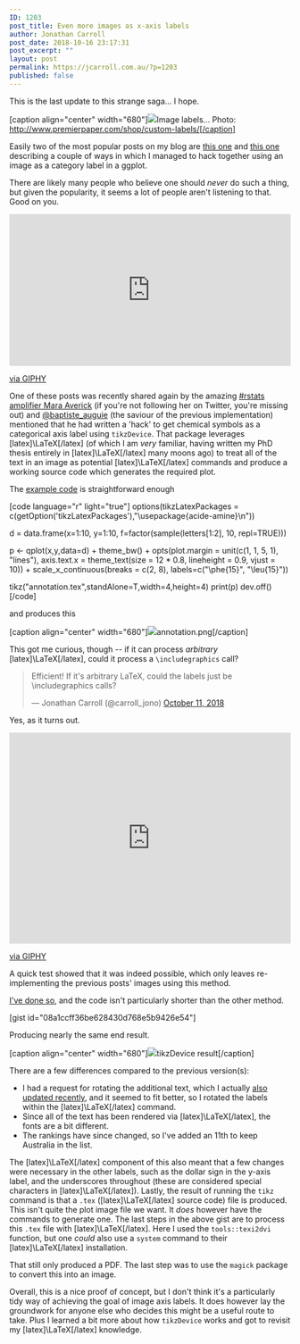 ```yaml
---
ID: 1203
post_title: Even more images as x-axis labels
author: Jonathan Carroll
post_date: 2018-10-16 23:17:31
post_excerpt: ""
layout: post
permalink: https://jcarroll.com.au/?p=1203
published: false
---
```

This is the last update to this strange saga... I hope.

[caption align="center" width="680"]<img src="https://jcarroll.com.au/wp-content/uploads/2018/10/labels.jpg" />Image labels... Photo: http://www.premierpaper.com/shop/custom-labels/[/caption]

<!--more-->

Easily two of the most popular posts on my blog are <a href="https://jcarroll.com.au/2016/06/02/images-as-x-axis-labels/">this one</a> and <a href="https://jcarroll.com.au/2016/06/03/images-as-x-axis-labels-updated/">this one</a> describing a couple of ways in which I managed to hack together using an image as a category label in a ggplot. 

There are likely many people who believe one should <em>never</em> do such a thing, but given the popularity, it seems a lot of people aren't listening to that. Good on you.

<div style="width:100%;height:0;padding-bottom:54%;position:relative;"><iframe src="https://giphy.com/embed/bqalUGFYfyHzW" width="100%" height="100%" style="position:absolute" frameBorder="0" class="giphy-embed" allowFullScreen></iframe></div><p><a href="https://giphy.com/gifs/good-hang-breastfeeding-bqalUGFYfyHzW">via GIPHY</a></p>

One of these posts was recently shared again by the amazing <a href="https://twitter.com/dataandme">#rstats amplifier Mara Averick</a> (if you're not following her on Twitter, you're missing out) and <a href="https://twitter.com/baptiste_auguie">@baptiste_auguie</a> (the saviour of the previous implementation) mentioned that he had written a 'hack' to get chemical symbols as a categorical axis label using <code>tikzDevice</code>. That package leverages [latex]\LaTeX[/latex] (of which I am <i>very</i> familiar, having written my PhD thesis entirely in [latex]\LaTeX[/latex] many moons ago) to treat all of the text in an image as potential [latex]\LaTeX[/latex] commands and produce a working source code which generates the required plot.

The <a href="https://groups.google.com/forum/#!topic/ggplot2/OPhpWtVcwtY">example code</a> is straightforward enough

[code language="r" light="true"]
options(tikzLatexPackages = 
c(getOption('tikzLatexPackages'),&quot;\\usepackage{acide-amine}\n&quot;)) 

d = data.frame(x=1:10, y=1:10, f=factor(sample(letters[1:2], 10, repl=TRUE))) 

p &lt;- qplot(x,y,data=d) + theme_bw() + 
  opts(plot.margin = unit(c(1, 1, 5, 1), &quot;lines&quot;), 
       axis.text.x = theme_text(size = 12 * 
        0.8, lineheight = 0.9, vjust = 10)) + 
  scale_x_continuous(breaks = c(2, 8), labels=c(&quot;\\phe{15}&quot;, &quot;\\leu{15}&quot;)) 

tikz(&quot;annotation.tex&quot;,standAlone=T,width=4,height=4) 
print(p) 
dev.off() 
[/code]

and produces this

[caption align="center" width="680"]<img src="https://jcarroll.com.au/wp-content/uploads/2018/10/annotation.png" />annotation.png[/caption]

This got me curious, though -- if it can process <i>arbitrary</i> [latex]\LaTeX[/latex], could it process a <code>\\includegraphics</code> call?

<blockquote class="twitter-tweet" data-lang="en"><p lang="en" dir="ltr">Efficient! If it&#39;s arbitrary LaTeX, could the labels just be \includegraphics calls?</p>&mdash; Jonathan Carroll (@carroll_jono) <a href="https://twitter.com/carroll_jono/status/1050535371241476096?ref_src=twsrc%5Etfw">October 11, 2018</a></blockquote>
<script async src="https://platform.twitter.com/widgets.js" charset="utf-8"></script>

Yes, as it turns out. 

<div style="width:100%;height:0;padding-bottom:75%;position:relative;"><iframe src="https://giphy.com/embed/XreQmk7ETCak0" width="100%" height="100%" style="position:absolute" frameBorder="0" class="giphy-embed" allowFullScreen></iframe></div><p><a href="https://giphy.com/gifs/retro-thumbs-up-XreQmk7ETCak0">via GIPHY</a></p>

A quick test showed that it was indeed possible, which only leaves re-implementing the previous posts' images using this method.

<a href="https://gist.github.com/jonocarroll/08a1ccff36be628430d768e5b9426e54">I've done so</a>, and the code isn't particularly shorter than the other method.

[gist id="08a1ccff36be628430d768e5b9426e54"]

Producing nearly the same end result.

[caption  align="center" width="680"]<img src="https://jcarroll.com.au/wp-content/uploads/2018/10/xaxis.png" />tikzDevice result[/caption]

There are a few differences compared to the previous version(s):

 - I had a request for rotating the additional text, which I actually <a href="https://gist.github.com/jonocarroll/2f9490f1f5e7c82ef8b791a4b91fc9ca#file-images_as_xaxis_labels_updated-r">also updated recently</a>, and it seemed to fit better, so I rotated the labels within the [latex]\LaTeX[/latex] command.
 - Since all of the text has been rendered via [latex]\LaTeX[/latex], the fonts are a bit different.
 - The rankings have since changed, so I've added an 11th to keep Australia in the list.

The [latex]\LaTeX[/latex] component of this also meant that a few changes were necessary in the other labels, such as the dollar sign in the y-axis label, and the underscores throughout (these are considered special characters in [latex]\LaTeX[/latex]). Lastly, the result of running the <code>tikz</code> command is that a <code>.tex</code> ([latex]\LaTeX[/latex] source code) file is produced. This isn't quite the plot image file we want. It <i>does</i> however have the commands to generate one. The last steps in the above gist are to process this <code>.tex</code> file with [latex]\LaTeX[/latex]. Here I used the <code>tools::texi2dvi</code> function, but one <i>could</i> also use a <code>system</code> command to their [latex]\LaTeX[/latex] installation.

That still only produced a PDF. The last step was to use the <code>magick</code> package to convert this into an image.

Overall, this is a nice proof of concept, but I don't think it's a particularly tidy way of achieving the goal of image axis labels. It does however lay the groundwork for anyone else who decides this might be a useful route to take. Plus I learned a bit more about how <code>tikzDevice</code> works and got to revisit my [latex]\LaTeX[/latex] knowledge.